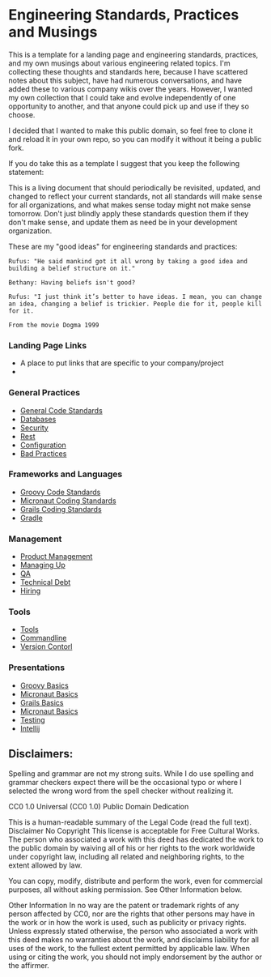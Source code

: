 # Engineering Standards, Practices and Musings

This is a  template for a landing page and engineering standards, practices, and my own musings about various engineering related topics.
I'm collecting these thoughts and standards here, because I have scattered notes about this subject, have had numerous conversations,
and have added these to various company wikis over the years. However, I wanted my own collection that I could take and evolve independently 
of one opportunity to another, and that anyone could pick up and use if they so choose.

I decided that I wanted to make this public domain, so feel free to clone it and reload it in your own repo, so you can modify it without it being a public fork.

If you do take this as a template I suggest that you keep the following statement:

This is a living document that should periodically be revisited, updated, and changed to reflect your current standards, not all 
standards will make sense for all organizations, and what makes sense today might not make sense tomorrow. Don't just blindly apply these
standards question them if they don't make sense, and update them as need be in your development organization.


These are my "good ideas" for engineering standards and practices:

    Rufus: "He said mankind got it all wrong by taking a good idea and building a belief structure on it."
    
    Bethany: Having beliefs isn't good?
    
    Rufus: "I just think it’s better to have ideas. I mean, you can change an idea, changing a belief is trickier. People die for it, people kill for it.
    
    From the movie Dogma 1999


### Landing Page Links
* A place to put links that are specific to your company/project 
* []()

### General Practices
* [General Code Standards](./General_Practices/General_Code_Standards.MD)
* [Databases](./General_Practices/Databases.MD)
* [Security](./General_Practices/Security.MD)
* [Rest](./General_Practices/REST.MD)
* [Configuration](./General_Practices/Configuration.MD)
* [Bad Practices](./General_Practices/Bad_Practices.MD)

### Frameworks and Languages
* [Groovy Code Standards](./Frameworks_and_Languages/Groovy_Code_Standards.MD)
* [Micronaut Coding Standards](./Frameworks_and_Languages/Micronaut_Code_Standards.MD)
* [Grails Coding Standards](./Frameworks_and_Languages/Grails_Code_Standards.MD)
* [Gradle](./Frameworks_and_Languages/Gradle.MD)

### Management
* [Product Management](./Management/Product_Management.MD)
* [Managing Up](./Management/Managing_Up.MD)
* [QA](./Management/QA.MD)
* [Technical Debt](./Management/Technical_Debt.MD)
* [Hiring](./Management/Hiring.MD)

### Tools
* [Tools](./Tools/Tools.MD)
* [Commandline](./Tools/Commandline.MD)
* [Version Contorl](./Tools/Version_Control.MD)



### Presentations
* [Groovy Basics](./Presentations/Groovy_Basics/Groovy_Basics.MD)
* [Micronaut Basics](./Presentations/Micronaut_Basics.MD)
* [Grails Basics](./Presentations/Grails_Basics.MD)
* [Micronaut Basics](./Presentations/Micronaut_Basics.MD)
* [Testing](./Presentations/Testing.MD)
* [Intellij](./Presentations/Intellij.MD)


## Disclaimers: 
Spelling and grammar are not my strong suits. While I do use spelling and grammar checkers expect there will be the occasional typo
or where I selected the wrong word from the spell checker without realizing it.

CC0 1.0 Universal (CC0 1.0)
Public Domain Dedication

This is a human-readable summary of the Legal Code (read the full text).
Disclaimer
No Copyright
 This license is acceptable for Free Cultural Works.
The person who associated a work with this deed has dedicated the work to the public domain by waiving all of his or her rights to the work worldwide under copyright law, including all related and neighboring rights, to the extent allowed by law.

You can copy, modify, distribute and perform the work, even for commercial purposes, all without asking permission. See Other Information below.

Other Information
In no way are the patent or trademark rights of any person affected by CC0, nor are the rights that other persons may have in the work or in how the work is used, such as publicity or privacy rights.
Unless expressly stated otherwise, the person who associated a work with this deed makes no warranties about the work, and disclaims liability for all uses of the work, to the fullest extent permitted by applicable law.
When using or citing the work, you should not imply endorsement by the author or the affirmer.
